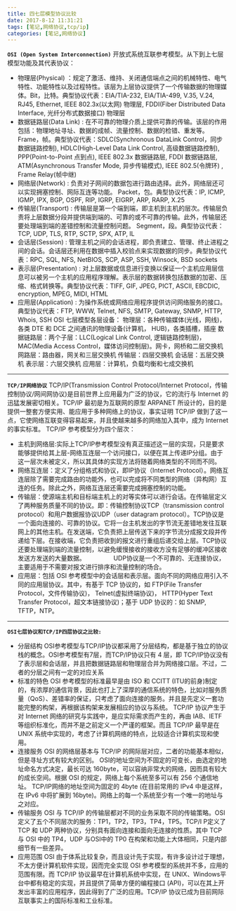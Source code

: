 ```yaml
---
title: 四七层模型协议比较
date: 2017-8-12 11:31:21
tags: [笔记,网络协议,tcp/ip]
categories: [笔记,网络协议]
---
```



**`OSI (Open System Interconnection)`**
开放式系统互联参考模型。从下到上七层模型功能及其代表协议：
* 物理层(Physical) ：规定了激活、维持、关闭通信端点之间的机械特性、电气特性、功能特性以及过程特性。该层为上层协议提供了一个传输数据的物理媒体。Bit，比特。典型协议代表：EIA/TIA-232, EIA/TIA-499, V.35, V.24, RJ45, Ethernet, IEEE 802.3x(以太网) 物理层, FDDI(Fiber Distributed Data Interface, 光纤分布式数据接口) 物理层
* 数据链路层(Data Link) : 在不可靠的物理介质上提供可靠的传输。该层的作用包括：物理地址寻址、数据的成帧、流量控制、数据的检错、重发等。Frame，帧。典型协议代表：SDLC(Synchronous DataLink Control，同步数据链路控制), HDLC(High-Level Data Link Control, 高级数据链路控制), PPP(Point-to-Point 点到点), IEEE 802.3x 数据链路层, FDDI 数据链路层, ATM(Asynchronous Transfer Mode, 异步传输模式), IEEE 802.5(令牌环) , Frame Relay(帧中继)
* 网络层(Network) : 负责对子网间的数据包进行路由选择。此外，网络层还可以实现拥塞控制、网际互连等功能。 Packet，包。典型协议代表：IP, ICMP, IGMP, IPX, BGP, OSPF, RIP, IGRP, EIGRP, ARP, RARP, X.25
* 传输层(Transport) : 传输层是第一个端到端，即主机到主机的层次。传输层负责将上层数据分段并提供端到端的、可靠的或不可靠的传输。此外，传输层还要处理端到端的差错控制和流量控制问题。 Segment，段。典型协议代表：TCP, UDP, TLS, RTP, SCTP, SPX, ATP, IL
* 会话层(Session) : 管理主机之间的会话进程，即负责建立、管理、终止进程之间的会话。会话层还利用在数据中插入校验点来实现数据的同步。典型协议代表：RPC, SQL, NFS, NetBIOS, SCP, ASP, SSH, Winsock, BSD sockets
* 表示层(Presentation) : 对上层数据或信息进行变换以保证一个主机应用层信息可以被另一个主机的应用程序理解。表示层的数据转换包括数据的加密、压缩、格式转换等。典型协议代表：TIFF, GIF, JPEG, PICT, ASCII, EBCDIC, encryption, MPEG, MIDI, HTML
* 应用层(Application) : 为操作系统或网络应用程序提供访问网络服务的接口。典型协议代表：FTP, WWW, Telnet, NFS, SMTP, Gateway, SNMP, HTTP, Whois, SSH
OSI 七层模型各层设备：
物理层：各种传输媒体(光线，网线)，各类 DTE 和 DCE 之间通讯的物理设备(计算机， HUB)，各类插槽，插座
数据链路层：两个子层：LLC(Logical Link Control, 逻辑链路控制层)，MAC(Media Access Control，媒体访问控制层)。网卡，网桥和二层交换机
网路层：路由器，网关和三层交换机
传输层：四层交换机
会话层：五层交换机
表示层：六层交换机
应用层：计算机，负载均衡和七成交换机

---
**`TCP/IP网络协议`**
TCP/IP(Transmission Control Protocol/Internet Protocol，传输控制协议/网间网协议)是目前世界上应用最为广泛的协议，它的流行与 Internet 的迅猛发展密切相关。TCP/IP 最初是为互联网的原型 ARPANET 所设计的，目的是提供一整套方便实用、能应用于多种网络上的协议，事实证明 TCP/IP 做到了这一点，它使网络互联变得容易起来，并且使越来越多的网络加入其中，成为 Internet 的事实标准。
TCP/IP 参考模型分为四个层次：
* 主机到网络层:实际上TCP/IP参考模型没有真正描述这一层的实现，只是要求能够提供给其上层-网络互连层一个访问接口，以便在其上传递IP分组。由于这一层次未被定义，所以其具体的实现方法将随着网络类型的不同而不同。
* 网络互连层：定义了分组格式和协议，即IP协议（Internet Protocol）。网络互连层除了需要完成路由的功能外，也可以完成将不同类型的网络（异构网）互连的任务。除此之外，网络互连层还需要完成拥塞控制的功能。
* 传输层：使源端主机和目标端主机上的对等实体可以进行会话。在传输层定义了两种服务质量不同的协议。即：传输控制协议TCP（transmission control protocol）和用户数据报协议UDP（user datagram protocol）。TCP协议是一个面向连接的、可靠的协议。它将一台主机发出的字节流无差错地发往互联网上的其他主机。在发送端，它负责把上层传送下来的字节流分成报文段并传递给下层。在接收端，它负责把收到的报文进行重组后递交给上层。TCP协议还要处理端到端的流量控制，以避免缓慢接收的接收方没有足够的缓冲区接收发送方发送的大量数据。 　　 　　UDP协议是一个不可靠的、无连接协议，主要适用于不需要对报文进行排序和流量控制的场合。
* 应用层：包括 OSI 参考模型中的会话层和表示层。面向不同的网络应用引入不同的应用层协议。其中，有基于 TCP 协议的，如 FTP(File Transfer Protocol，文件传输协议)， Telnet(虚拟终端协议)， HTTP(Hyper Text Transfer Protocol，超文本链接协议)；基于 UDP 协议的：如 SNMP, TFTP，NTP。

---
**`OSI七层协议和TCP/IP四层协议之比较:`**
* 分层结构
OSI参考模型与TCP/IP协议都采用了分层结构，都是基于独立的协议栈的概念。OSI参考模型有7层，而TCP/IP协议只有 4 层，即 TCP/IP协议没有了表示层和会话层，并且把数据链路层和物理层合并为网络接口层。不过，二者的分层之间有一定的对应关系
* 标准的特色
OSI 参考模型的标准最早是由 ISO 和 CCITT (ITU的前身)制定的，有浓厚的通信背景，因此也打上了深厚的通信系统的特色，比如对服务质量（QoS）、差错率的保证，只考虑了面向连接的服务。并且是先定义一套功能完整的构架，再根据该构架来发展相应的协议与系统。 
TCP/IP 协议产生于对 Internet 网络的研究与实践中，是应实际需求而产生的，再由 IAB、IETF 等组织标准化，而并不是之前定义一个严谨的框架。而且 TCP/IP 最早是在 UNIX 系统中实现的，考虑了计算机网络的特点，比较适合计算机实现和使用。 
* 连接服务
OSI 的网络层基本与 TCP/IP 的网际层对应，二者的功能基本相似，但是寻址方式有较大的区别。
OSI的地址空间为不固定的可变长，由选定的地址命名方式决定，最长可达 160byte，可以容纳非常大的网络，因而具有较大的成长空间。根据 OSI 的规定，网络上每个系统至多可以有 256 个通信地址。
TCP/IP网络的地址空间为固定的 4byte (在目前常用的 IPv4 中是这样，在 IPv6 中将扩展到 16byte)。网络上的每一个系统至少有一个唯一的地址与之对应。 
* 传输服务
OSI 与 TCP/IP 的传输层都对不同的业务采取不同的传输策略。OSI 定义了五个不同层次的服务：TP1，TP2，TP3，TP4，TP5。TCP/I P定义了 TCP 和 UDP 两种协议，分别具有面向连接和面向无连接的性质。其中 TCP 与 OSI 中的 TP4，UDP 与OSI中的 TP0 在构架和功能上大体相同，只是内部细节有一些差异。
* 应用范围
OSI 由于体系比较复杂，而且设计先于实现，有许多设计过于理想，不太方便计算机软件实现，因而完全实现 OSI 参考模型的系统并不多，应用的范围有限。而 TCP/IP 协议最早在计算机系统中实现，在 UNIX、Windows平台中都有稳定的实现，并且提供了简单方便的编程接口 (API)，可以在其上开发出丰富的应用程序，因此得到了广泛的应用。TCP/IP 协议已成为目前网际互联事实上的国际标准和工业标准。